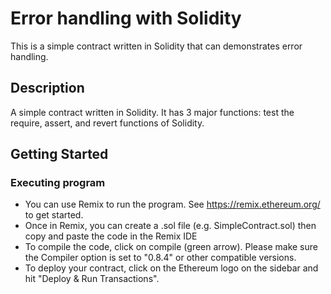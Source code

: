# Error handling with Solidity

This is a simple contract written in Solidity that can demonstrates error handling.

## Description

A simple contract written in Solidity. It has 3 major functions: test the require, assert, and revert functions of Solidity.

## Getting Started

### Executing program

* You can use Remix to run  the program. See https://remix.ethereum.org/ to get started.
* Once in Remix, you can create a .sol file (e.g. SimpleContract.sol) then copy and paste the code in the Remix IDE
* To compile the code, click on compile (green arrow). Please make sure the Compiler option is set to "0.8.4" or other compatible versions.
* To deploy your contract, click on the Ethereum logo on the sidebar and hit "Deploy & Run Transactions".